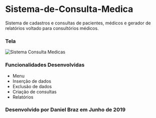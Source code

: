 # Sistema-de-Consulta-Medica
 Sistema de cadastros e consultas de pacientes, médicos e gerador de relatórios voltado para consultórios médicos.

### Tela
![Sistema Consulta Medicas](https://github.com/drzbraz/Sistema-de-Consulta-Medica/blob/master/Imagem.png)
 
### Funcionalidades Desenvolvidas
* Menu
* Inserção de dados
* Exclusão de dados
* Criação de consultas
* Relatórios

### Desenvolvido por Daniel Braz em Junho de 2019

